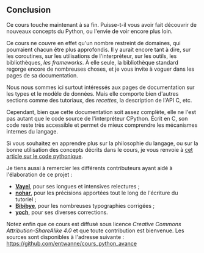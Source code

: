 ## Conclusion

Ce cours touche maintenant à sa fin.
Puisse-t-il vous avoir fait découvrir de nouveaux concepts du Python, ou l'envie de voir encore plus loin.

Ce cours ne couvre en effet qu'un nombre restreint de domaines, qui pourraient chacun être plus approfondis.
Il y aurait encore tant à dire, sur les coroutines, sur les utilisations de l'interpréteur, sur les outils, les bibliothèques, *les frameworks*.
À elle seule, la bibliothèque standard regorge encore de nombreuses choses, et je vous invite à voguer dans les pages de sa documentation.

Nous nous sommes ici surtout intéressés aux pages de documentation sur les types et le modèle de données.
Mais elle comporte bien d'autres sections comme des tutoriaux, des *recettes*, la description de l'API C, etc.

Cependant, bien que cette documentation soit assez complète, elle ne l'est pas autant que le code source de l'interpréteur CPython.
Écrit en C, son code reste très accessible et permet de mieux comprendre les mécanismes internes du langage.

Si vous souhaitez en apprendre plus sur la philosophie du langage, ou sur la bonne utilisation des concepts décrits dans le cours, je vous renvoie à [cet article sur le code pythonique](https://zestedesavoir.com/articles/1079/les-secrets-dun-code-pythonique/).

Je tiens aussi à remercier les différents contributeurs ayant aidé à l'élaboration de ce projet :

* [**Vayel**](https://zestedesavoir.com/membres/voir/Vayel/), pour ses longues et intensives relectures ;
* [**nohar**](https://zestedesavoir.com/membres/voir/nohar/), pour les précisions apportées tout le long de l'écriture du tutoriel ;
* [**Bibibye**](https://zestedesavoir.com/membres/voir/Bibibye/), pour les nombreuses typographies corrigées ;
* [**yoch**](https://zestedesavoir.com/membres/voir/yoch/), pour ses diverses corrections.

Notez enfin que ce cours est diffusé sous licence *Creative Commons Attribution-ShareAlike 4.0* et que toute contribution est bienvenue.
Les sources sont disponibles à l'adresse suivante : <https://github.com/entwanne/cours_python_avance>

